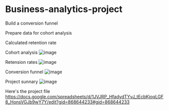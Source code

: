 # Business-analytics-project

Build a conversion funnel

Prepare data for cohort analysis

Calculated retention rate

Cohort analysis
![image](https://github.com/user-attachments/assets/7b327932-f5bc-4c0e-8f49-607827ce0c33)

Retension rates
![image](https://github.com/user-attachments/assets/c74a11d1-1383-4192-94d2-c959ad23fa82)

Conversion funnel
![image](https://github.com/user-attachments/assets/70cbd8c2-3b0a-45ec-9c0e-729cfa397499)

Project sunnary
![image](https://github.com/user-attachments/assets/3aef3f15-86c7-4fff-89bf-47b77ed54b5a)


Here's the project file
https://docs.google.com/spreadsheets/d/1JVJRP_HfadydTYvJ_tEcbKjoqLGF8_HonsVGJb9wY7Y/edit?gid=868644233#gid=868644233
